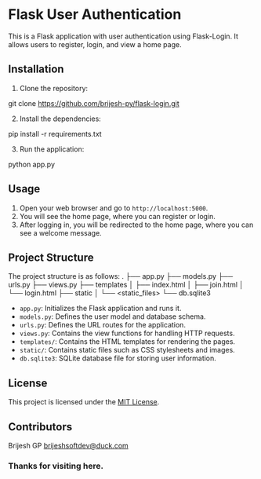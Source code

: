 # Flask User Authentication

This is a Flask application with user authentication using Flask-Login. It allows users to register, login, and view a home page.

## Installation

1. Clone the repository:

git clone https://github.com/brijesh-py/flask-login.git

2. Install the dependencies:

pip install -r requirements.txt

3. Run the application:

python app.py

## Usage

1. Open your web browser and go to `http://localhost:5000`.
2. You will see the home page, where you can register or login.
3. After logging in, you will be redirected to the home page, where you can see a welcome message.

## Project Structure

The project structure is as follows:
.
├── app.py
├── models.py
├── urls.py
├── views.py
├── templates
│   ├── index.html
│   ├── join.html
│   └── login.html
├── static
│   └── <static_files>
└── db.sqlite3


- `app.py`: Initializes the Flask application and runs it.
- `models.py`: Defines the user model and database schema.
- `urls.py`: Defines the URL routes for the application.
- `views.py`: Contains the view functions for handling HTTP requests.
- `templates/`: Contains the HTML templates for rendering the pages.
- `static/`: Contains static files such as CSS stylesheets and images.
- `db.sqlite3`: SQLite database file for storing user information.

## License

This project is licensed under the [MIT License](LICENSE).

## Contributors
Brijesh GP brijeshsoftdev@duck.com
### Thanks for visiting here.
